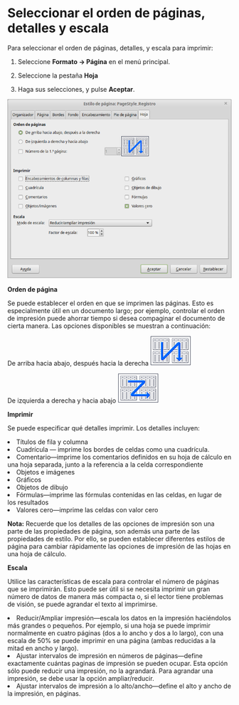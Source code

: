 
# Seleccionar el orden de páginas, detalles y escala

Para seleccionar el orden de páginas, detalles, y escala para imprimir:

1. Seleccione **Formato **→** Página** en el menú principal.

2. Seleccione la pestaña **Hoja**

3. Haga sus selecciones, y pulse **Aceptar**.

![](https://raw.githubusercontent.com/catedu/libreOffice-la-suite-ofimatica-libre/master/img/Estilo_de_pagina_PageStyle_Registro_317.png)

**Orden de página**

Se puede establecer el orden en que se imprimen las páginas. Esto es especialmente útil en un documento largo; por ejemplo, controlar el orden de impresión puede ahorrar tiempo si desea compaginar el documento de cierta manera. Las opciones disponibles se muestran a continuación:

De arriba hacia abajo, después hacia la derecha
![](img/OrdenImpresion.png)

De izquierda a derecha y hacia abajo 
![](https://raw.githubusercontent.com/catedu/libreOffice-la-suite-ofimatica-libre/master/img/OrdenImpresion1.png)

**Imprimir**

Se puede especificar qué detalles imprimir. Los detalles incluyen:

<li>
Títulos de fila y columna
</li>
<li>
Cuadrícula — imprime los bordes de celdas como una cuadrícula.
</li>
<li>
Comentario—imprime los comentarios definidos en su hoja de cálculo en una hoja separada, junto a la referencia a la celda correspondiente
</li>
<li>
Objetos e imágenes
</li>
<li>
Gráficos
</li>
<li>
Objetos de dibujo
</li>
<li>
Fórmulas—imprime las fórmulas contenidas en las celdas, en lugar de los resultados
</li>
<li>
Valores cero—imprime las celdas con valor cero
</li>

**Nota:** Recuerde que los detalles de las opciones de impresión son una parte de las propiedades de página, son además una parte de las propiedades de estilo. Por ello, se pueden establecer diferentes estilos de página para cambiar rápidamente las opciones de impresión de las hojas en una hoja de cálculo.

**Escala**

Utilice las características de escala para controlar el número de páginas que se imprimirán. Esto puede ser útil si se necesita imprimir un gran número de datos de manera más compacta o, si el lector tiene problemas de visión, se puede agrandar el texto al imprimirse.

<li>
Reducir/Ampliar impresión—escala los datos en la impresión haciéndolos más grandes o pequeños. Por ejemplo, si una hoja se puede imprimir normalmente en cuatro páginas (dos a lo ancho y dos a lo largo), con una escala de 50% se puede imprimir en una página (ambas reducidas a la mitad en ancho y largo).
</li>
<li>
Ajustar intervalos de impresión en números de páginas—define exactamente cuántas paginas de impresión se pueden ocupar. Esta opción sólo puede reducir una impresión, no la agrandará. Para agrandar una impresión, se debe usar la opción ampliar/reducir.
</li>
<li>
Ajustar intervalos de impresión a lo alto/ancho—define el alto y ancho de la impresión, en páginas.
</li>
